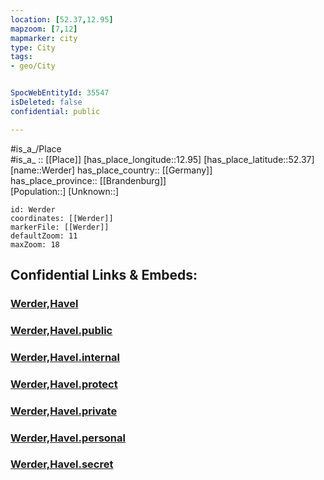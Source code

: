 ```yaml
---
location: [52.37,12.95] 
mapzoom: [7,12] 
mapmarker: city 
type: City
tags:
- geo/City


SpocWebEntityId: 35547
isDeleted: false
confidential: public

---
```

#is_a_/Place  
#is_a_ :: [[Place]] 
[has_place_longitude::12.95] 
[has_place_latitude::52.37] 
[name::Werder] 
has_place_country:: [[Germany]]  
has_place_province:: [[Brandenburg]]  
[Population::] 
[Unknown::] 


```leaflet
id: Werder
coordinates: [[Werder]] 
markerFile: [[Werder]] 
defaultZoom: 11 
maxZoom: 18
```


## Confidential Links & Embeds: 

### [Werder,Havel](/_Standards/Earth/Continent/Europe/Europe~Central/Germany/Germany~East/Brandenburg/counties~Brandenburg/Potsdam-Mittelmark/cities~Potsdam-Mittelmark/Werder,Havel.md) 

### [Werder,Havel.public](/_public/Earth/Continent/Europe/Europe~Central/Germany/Germany~East/Brandenburg/counties~Brandenburg/Potsdam-Mittelmark/cities~Potsdam-Mittelmark/Werder,Havel.public.md) 

### [Werder,Havel.internal](/_internal/Earth/Continent/Europe/Europe~Central/Germany/Germany~East/Brandenburg/counties~Brandenburg/Potsdam-Mittelmark/cities~Potsdam-Mittelmark/Werder,Havel.internal.md) 

### [Werder,Havel.protect](/_protect/Earth/Continent/Europe/Europe~Central/Germany/Germany~East/Brandenburg/counties~Brandenburg/Potsdam-Mittelmark/cities~Potsdam-Mittelmark/Werder,Havel.protect.md) 

### [Werder,Havel.private](/_private/Earth/Continent/Europe/Europe~Central/Germany/Germany~East/Brandenburg/counties~Brandenburg/Potsdam-Mittelmark/cities~Potsdam-Mittelmark/Werder,Havel.private.md) 

### [Werder,Havel.personal](/_personal/Earth/Continent/Europe/Europe~Central/Germany/Germany~East/Brandenburg/counties~Brandenburg/Potsdam-Mittelmark/cities~Potsdam-Mittelmark/Werder,Havel.personal.md) 

### [Werder,Havel.secret](/_secret/Earth/Continent/Europe/Europe~Central/Germany/Germany~East/Brandenburg/counties~Brandenburg/Potsdam-Mittelmark/cities~Potsdam-Mittelmark/Werder,Havel.secret.md)


